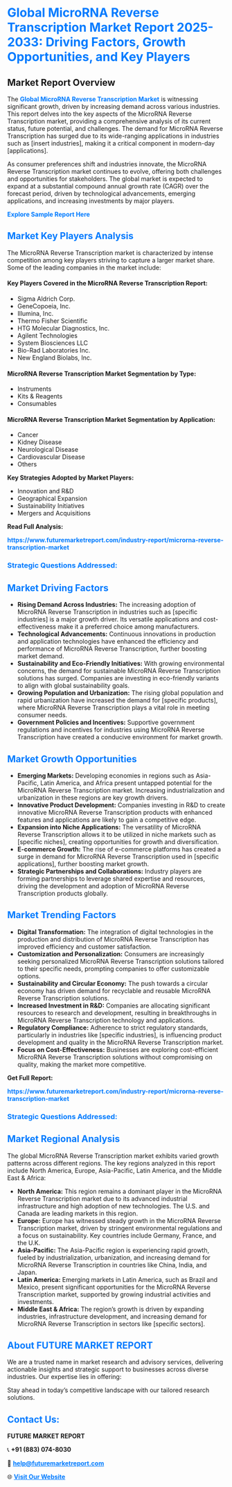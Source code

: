<h1 style="color: #007BFF;">Global MicroRNA Reverse Transcription Market Report 2025-2033: Driving Factors, Growth Opportunities, and Key Players</h1>

<section id="overview">
<h2>Market Report Overview</h2>
<p>The <a href="https://www.futuremarketreport.com/industry-report/microrna-reverse-transcription-market" style="color: #007BFF; text-decoration: none;"><strong>Global MicroRNA Reverse Transcription Market</strong></a> is witnessing significant growth, driven by increasing demand across various industries. This report delves into the key aspects of the MicroRNA Reverse Transcription market, providing a comprehensive analysis of its current status, future potential, and challenges. The demand for MicroRNA Reverse Transcription has surged due to its wide-ranging applications in industries such as [insert industries], making it a critical component in modern-day [applications].</p>
<p>As consumer preferences shift and industries innovate, the MicroRNA Reverse Transcription market continues to evolve, offering both challenges and opportunities for stakeholders. The global market is expected to expand at a substantial compound annual growth rate (CAGR) over the forecast period, driven by technological advancements, emerging applications, and increasing investments by major players.</p>
</section>

<section id="overview">
<p><a href="https://www.futuremarketreport.com/request-sample/reportId=78892" style="color: #007BFF; text-decoration: none;"><strong>Explore Sample Report Here</strong></a></p>
</section>

<section id="key-players">
<h2 style="color: #007BFF;">Market Key Players Analysis</h2>
<p>The MicroRNA Reverse Transcription market is characterized by intense competition among key players striving to capture a larger market share. Some of the leading companies in the market include:</p>
<h4>Key Players Covered in the MicroRNA Reverse Transcription Report:</h4>
<ul><li>Sigma Aldrich Corp.</li><li>GeneCopoeia, Inc.</li><li>Illumina, Inc.</li><li>Thermo Fisher Scientific</li><li>HTG Molecular Diagnostics, Inc.</li><li>Agilent Technologies</li><li>System Biosciences LLC</li><li>Bio-Rad Laboratories Inc.</li><li>New England Biolabs, Inc.</li></ul>
<h4>MicroRNA Reverse Transcription Market Segmentation by Type:</h4>
<ul><li>Instruments</li><li>Kits &amp; Reagents</li><li>Consumables</li></ul>

<h4>MicroRNA Reverse Transcription Market Segmentation by Application:</h4>
<ul><li>Cancer</li><li>Kidney Disease</li><li>Neurological Disease</li><li>Cardiovascular Disease</li><li>Others</li></ul>
<p><strong>Key Strategies Adopted by Market Players:</strong></p>
<ul>
<li>Innovation and R&D</li>
<li>Geographical Expansion</li>
<li>Sustainability Initiatives</li>
<li>Mergers and Acquisitions</li>
</ul>
</section>

<section>
<p><strong>Read Full Analysis: </strong></p><a href="https://www.futuremarketreport.com/industry-report/microrna-reverse-transcription-market" style="color: #007BFF; text-decoration: none;"><strong>https://www.futuremarketreport.com/industry-report/microrna-reverse-transcription-market</strong></a>
<h3 style="color: #007BFF;">Strategic Questions Addressed:</h3>
</section>

<section id="driving-factors">
<h2 style="color: #007BFF;">Market Driving Factors</h2>
<ul>
<li><strong>Rising Demand Across Industries:</strong> The increasing adoption of MicroRNA Reverse Transcription in industries such as [specific industries] is a major growth driver. Its versatile applications and cost-effectiveness make it a preferred choice among manufacturers.</li>
<li><strong>Technological Advancements:</strong> Continuous innovations in production and application technologies have enhanced the efficiency and performance of MicroRNA Reverse Transcription, further boosting market demand.</li>
<li><strong>Sustainability and Eco-Friendly Initiatives:</strong> With growing environmental concerns, the demand for sustainable MicroRNA Reverse Transcription solutions has surged. Companies are investing in eco-friendly variants to align with global sustainability goals.</li>
<li><strong>Growing Population and Urbanization:</strong> The rising global population and rapid urbanization have increased the demand for [specific products], where MicroRNA Reverse Transcription plays a vital role in meeting consumer needs.</li>
<li><strong>Government Policies and Incentives:</strong> Supportive government regulations and incentives for industries using MicroRNA Reverse Transcription have created a conducive environment for market growth.</li>
</ul>
</section>

<section id="growth-opportunities">
<h2 style="color: #007BFF;">Market Growth Opportunities</h2>
<ul>
<li><strong>Emerging Markets:</strong> Developing economies in regions such as Asia-Pacific, Latin America, and Africa present untapped potential for the MicroRNA Reverse Transcription market. Increasing industrialization and urbanization in these regions are key growth drivers.</li>
<li><strong>Innovative Product Development:</strong> Companies investing in R&D to create innovative MicroRNA Reverse Transcription products with enhanced features and applications are likely to gain a competitive edge.</li>
<li><strong>Expansion into Niche Applications:</strong> The versatility of MicroRNA Reverse Transcription allows it to be utilized in niche markets such as [specific niches], creating opportunities for growth and diversification.</li>
<li><strong>E-commerce Growth:</strong> The rise of e-commerce platforms has created a surge in demand for MicroRNA Reverse Transcription used in [specific applications], further boosting market growth.</li>
<li><strong>Strategic Partnerships and Collaborations:</strong> Industry players are forming partnerships to leverage shared expertise and resources, driving the development and adoption of MicroRNA Reverse Transcription products globally.</li>
</ul>
</section>

<section id="trending-factors">
<h2 style="color: #007BFF;">Market Trending Factors</h2>
<ul>
<li><strong>Digital Transformation:</strong> The integration of digital technologies in the production and distribution of MicroRNA Reverse Transcription has improved efficiency and customer satisfaction.</li>
<li><strong>Customization and Personalization:</strong> Consumers are increasingly seeking personalized MicroRNA Reverse Transcription solutions tailored to their specific needs, prompting companies to offer customizable options.</li>
<li><strong>Sustainability and Circular Economy:</strong> The push towards a circular economy has driven demand for recyclable and reusable MicroRNA Reverse Transcription solutions.</li>
<li><strong>Increased Investment in R&D:</strong> Companies are allocating significant resources to research and development, resulting in breakthroughs in MicroRNA Reverse Transcription technology and applications.</li>
<li><strong>Regulatory Compliance:</strong> Adherence to strict regulatory standards, particularly in industries like [specific industries], is influencing product development and quality in the MicroRNA Reverse Transcription market.</li>
<li><strong>Focus on Cost-Effectiveness:</strong> Businesses are exploring cost-efficient MicroRNA Reverse Transcription solutions without compromising on quality, making the market more competitive.</li>
</ul>
</section>

<section>
<p><strong>Get Full Report: </strong></p><a href="https://www.futuremarketreport.com/industry-report/microrna-reverse-transcription-market" style="color: #007BFF; text-decoration: none;"><strong>https://www.futuremarketreport.com/industry-report/microrna-reverse-transcription-market</strong></a>
<h3 style="color: #007BFF;">Strategic Questions Addressed:</h3>
</section>


<section id="regional-analysis">
<h2 style="color: #007BFF;">Market Regional Analysis</h2>
<p>The global MicroRNA Reverse Transcription market exhibits varied growth patterns across different regions. The key regions analyzed in this report include North America, Europe, Asia-Pacific, Latin America, and the Middle East & Africa:</p>
<ul>
<li><strong>North America:</strong> This region remains a dominant player in the MicroRNA Reverse Transcription market due to its advanced industrial infrastructure and high adoption of new technologies. The U.S. and Canada are leading markets in this region.</li>
<li><strong>Europe:</strong> Europe has witnessed steady growth in the MicroRNA Reverse Transcription market, driven by stringent environmental regulations and a focus on sustainability. Key countries include Germany, France, and the U.K.</li>
<li><strong>Asia-Pacific:</strong> The Asia-Pacific region is experiencing rapid growth, fueled by industrialization, urbanization, and increasing demand for MicroRNA Reverse Transcription in countries like China, India, and Japan.</li>
<li><strong>Latin America:</strong> Emerging markets in Latin America, such as Brazil and Mexico, present significant opportunities for the MicroRNA Reverse Transcription market, supported by growing industrial activities and investments.</li>
<li><strong>Middle East & Africa:</strong> The region’s growth is driven by expanding industries, infrastructure development, and increasing demand for MicroRNA Reverse Transcription in sectors like [specific sectors].</li>
</ul>
</section>

<footer>
<h2 style="color: #007BFF;">About FUTURE MARKET REPORT</h2>
<p>We are a trusted name in market research and advisory services, delivering actionable insights and strategic support to businesses across diverse industries. Our expertise lies in offering:</p>

<p>Stay ahead in today’s competitive landscape with our tailored research solutions.</p>

<h2 style="color: #007BFF;">Contact Us:</h2>
<p><strong>FUTURE MARKET REPORT</strong></p>
<p>📞 <strong>+91 (883) 074-8030</strong></p>
<p>📧 <strong><a href="mailto:help@futuremarketreport.com" style="color: #007BFF;">help@futuremarketreport.com</a></strong></p>
<p>🌐 <strong><a href="https://www.futuremarketreport.com/" style="color: #007BFF;">Visit Our Website</a></strong></p>
</footer>